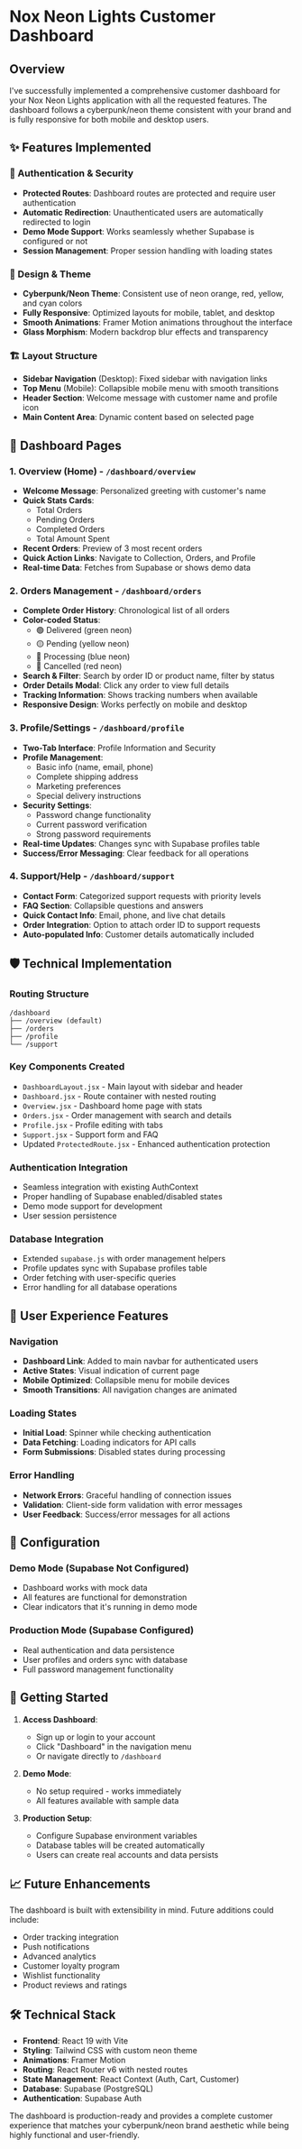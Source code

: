 # Nox Neon Lights Customer Dashboard

## Overview
I've successfully implemented a comprehensive customer dashboard for your Nox Neon Lights application with all the requested features. The dashboard follows a cyberpunk/neon theme consistent with your brand and is fully responsive for both mobile and desktop users.

## ✨ Features Implemented

### 🔐 Authentication & Security
- **Protected Routes**: Dashboard routes are protected and require user authentication
- **Automatic Redirection**: Unauthenticated users are automatically redirected to login
- **Demo Mode Support**: Works seamlessly whether Supabase is configured or not
- **Session Management**: Proper session handling with loading states

### 🎨 Design & Theme
- **Cyberpunk/Neon Theme**: Consistent use of neon orange, red, yellow, and cyan colors
- **Fully Responsive**: Optimized layouts for mobile, tablet, and desktop
- **Smooth Animations**: Framer Motion animations throughout the interface
- **Glass Morphism**: Modern backdrop blur effects and transparency

### 🏗️ Layout Structure
- **Sidebar Navigation** (Desktop): Fixed sidebar with navigation links
- **Top Menu** (Mobile): Collapsible mobile menu with smooth transitions
- **Header Section**: Welcome message with customer name and profile icon
- **Main Content Area**: Dynamic content based on selected page

## 📱 Dashboard Pages

### 1. Overview (Home) - `/dashboard/overview`
- **Welcome Message**: Personalized greeting with customer's name
- **Quick Stats Cards**: 
  - Total Orders
  - Pending Orders  
  - Completed Orders
  - Total Amount Spent
- **Recent Orders**: Preview of 3 most recent orders
- **Quick Action Links**: Navigate to Collection, Orders, and Profile
- **Real-time Data**: Fetches from Supabase or shows demo data

### 2. Orders Management - `/dashboard/orders`
- **Complete Order History**: Chronological list of all orders
- **Color-coded Status**:
  - 🟢 Delivered (green neon)
  - 🟡 Pending (yellow neon)
  - 🔵 Processing (blue neon)
  - 🔴 Cancelled (red neon)
- **Search & Filter**: Search by order ID or product name, filter by status
- **Order Details Modal**: Click any order to view full details
- **Tracking Information**: Shows tracking numbers when available
- **Responsive Design**: Works perfectly on mobile and desktop

### 3. Profile/Settings - `/dashboard/profile`
- **Two-Tab Interface**: Profile Information and Security
- **Profile Management**:
  - Basic info (name, email, phone)
  - Complete shipping address
  - Marketing preferences
  - Special delivery instructions
- **Security Settings**:
  - Password change functionality
  - Current password verification
  - Strong password requirements
- **Real-time Updates**: Changes sync with Supabase profiles table
- **Success/Error Messaging**: Clear feedback for all operations

### 4. Support/Help - `/dashboard/support`
- **Contact Form**: Categorized support requests with priority levels
- **FAQ Section**: Collapsible questions and answers
- **Quick Contact Info**: Email, phone, and live chat details
- **Order Integration**: Option to attach order ID to support requests
- **Auto-populated Info**: Customer details automatically included

## 🛡️ Technical Implementation

### Routing Structure
```
/dashboard
├── /overview (default)
├── /orders
├── /profile
└── /support
```

### Key Components Created
- `DashboardLayout.jsx` - Main layout with sidebar and header
- `Dashboard.jsx` - Route container with nested routing
- `Overview.jsx` - Dashboard home page with stats
- `Orders.jsx` - Order management with search and details
- `Profile.jsx` - Profile editing with tabs
- `Support.jsx` - Support form and FAQ
- Updated `ProtectedRoute.jsx` - Enhanced authentication protection

### Authentication Integration
- Seamless integration with existing AuthContext
- Proper handling of Supabase enabled/disabled states
- Demo mode support for development
- User session persistence

### Database Integration
- Extended `supabase.js` with order management helpers
- Profile updates sync with Supabase profiles table
- Order fetching with user-specific queries
- Error handling for all database operations

## 🎯 User Experience Features

### Navigation
- **Dashboard Link**: Added to main navbar for authenticated users
- **Active States**: Visual indication of current page
- **Mobile Optimized**: Collapsible menu for mobile devices
- **Smooth Transitions**: All navigation changes are animated

### Loading States
- **Initial Load**: Spinner while checking authentication
- **Data Fetching**: Loading indicators for API calls
- **Form Submissions**: Disabled states during processing

### Error Handling
- **Network Errors**: Graceful handling of connection issues
- **Validation**: Client-side form validation with error messages
- **User Feedback**: Success/error messages for all actions

## 🔧 Configuration

### Demo Mode (Supabase Not Configured)
- Dashboard works with mock data
- All features are functional for demonstration
- Clear indicators that it's running in demo mode

### Production Mode (Supabase Configured)
- Real authentication and data persistence
- User profiles and orders sync with database
- Full password management functionality

## 🚀 Getting Started

1. **Access Dashboard**: 
   - Sign up or login to your account
   - Click "Dashboard" in the navigation menu
   - Or navigate directly to `/dashboard`

2. **Demo Mode**: 
   - No setup required - works immediately
   - All features available with sample data

3. **Production Setup**:
   - Configure Supabase environment variables
   - Database tables will be created automatically
   - Users can create real accounts and data persists

## 📈 Future Enhancements

The dashboard is built with extensibility in mind. Future additions could include:
- Order tracking integration
- Push notifications
- Advanced analytics
- Customer loyalty program
- Wishlist functionality
- Product reviews and ratings

## 🛠️ Technical Stack

- **Frontend**: React 19 with Vite
- **Styling**: Tailwind CSS with custom neon theme
- **Animations**: Framer Motion
- **Routing**: React Router v6 with nested routes
- **State Management**: React Context (Auth, Cart, Customer)
- **Database**: Supabase (PostgreSQL)
- **Authentication**: Supabase Auth

The dashboard is production-ready and provides a complete customer experience that matches your cyberpunk/neon brand aesthetic while being highly functional and user-friendly.
